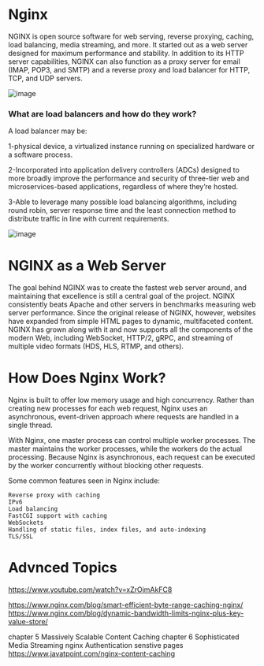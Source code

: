 # Nginx
NGINX is open source software for web serving, reverse proxying, caching, load balancing, media streaming, and more. It started out as a web server designed for maximum performance and stability. In addition to its HTTP server capabilities, NGINX can also function as a proxy server for email (IMAP, POP3, and SMTP) and a reverse proxy and load balancer for HTTP, TCP, and UDP servers.

![image](https://user-images.githubusercontent.com/46167070/118860256-77ab5d80-b8db-11eb-9104-9a0c9f1ce84d.png)


### What are load balancers and how do they work?

A load balancer may be:

1-physical device, a virtualized instance running on specialized hardware or a software process. <br>

2-Incorporated into application delivery controllers (ADCs) designed to more broadly improve the performance and security of three-tier web and microservices-based applications, regardless of where they’re hosted. <br>

3-Able to leverage many possible load balancing algorithms, including round robin, server response time and the least connection method to distribute traffic in line with current requirements.


![image](https://user-images.githubusercontent.com/46167070/118860874-2c457f00-b8dc-11eb-8fa7-064c8b7b4d2f.png)




# NGINX as a Web Server

The goal behind NGINX was to create the fastest web server around, and maintaining that excellence is still a central goal of the project. NGINX consistently beats Apache and other servers in benchmarks measuring web server performance. Since the original release of NGINX, however, websites have expanded from simple HTML pages to dynamic, multifaceted content. NGINX has grown along with it and now supports all the components of the modern Web, including WebSocket, HTTP/2, gRPC, and streaming of multiple video formats (HDS, HLS, RTMP, and others).




# How Does Nginx Work?

Nginx is built to offer low memory usage and high concurrency. Rather than creating new processes for each web request, Nginx uses an asynchronous, event-driven approach where requests are handled in a single thread.

With Nginx, one master process can control multiple worker processes. The master maintains the worker processes, while the workers do the actual processing. Because Nginx is asynchronous, each request can be executed by the worker concurrently without blocking other requests.

Some common features seen in Nginx include:

    Reverse proxy with caching
    IPv6
    Load balancing
    FastCGI support with caching
    WebSockets
    Handling of static files, index files, and auto-indexing
    TLS/SSL


# Advnced Topics
https://www.youtube.com/watch?v=xZrOjmAkFC8

https://www.nginx.com/blog/smart-efficient-byte-range-caching-nginx/
https://www.nginx.com/blog/dynamic-bandwidth-limits-nginx-plus-key-value-store/

chapter 5 
Massively Scalable Content Caching
chapter 6 
Sophisticated Media Streaming
nginx Authentication senstive pages
https://www.javatpoint.com/nginx-content-caching


